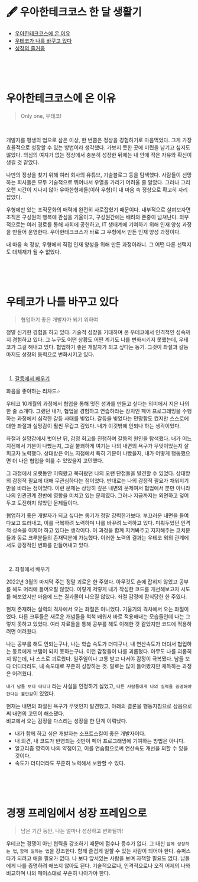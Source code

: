 # 🖋 우아한테크코스 한 달 생활기

- [우아한테크코스에 온 이유](#우아한테크코스에-온-이유)
- [우테코가 나를 바꾸고 있다](#우테코가-나를-바꾸고-있다)
- [성장의 즐거움](#성장의-즐거움)

<br><br><br>

# 우아한테크코스에 온 이유

> Only one, 우테코!

<br>

개발자를 평생의 업으로 삼은 이상, 한 번쯤은 정상을 경험하기로 마음먹었다.
그게 가장 효율적으로 성장할 수 있는 방법이라 생각했다.
가보지 못한 곳에 미련을 남기고 싶지도 않았다.
의심의 여지가 없는 정상에서 충분히 성장한 뒤에는 내 안에 작은 자유와 확신이 생길 것 같았다.

나만의 정상을 찾기 위해 여러 회사의 유튜브, 기술블로그 등을 탐색했다.
사람들이 선망하는 회사들은 모두 기술적으로 뛰어나서 우열을 가리기 어려울 줄 알았다.
그러나 그리 오랜 시간이 지나지 않아 우아한형제들(이하 우형)이 내 마음 속 정상으로 확고히 자리잡았다.

우형에만 있는 조직문화의 매력에 완전히 사로잡혔기 때문이다.
내부적으로 살펴보자면 조직은 구성원의 행복에 관심을 기울이고, 구성원간에는 배려와 존중이 넘쳐난다.
외부적으로는 여러 경로를 통해 사회에 공헌하고, IT 생태계에 기여하기 위해 인재 양성 과정을 만들어 운영한다.
우아한테크코스가 바로 그 우형에서 만든 인재 양성 과정이다.

내 마음 속 정상, 우형에서 직접 인재 양성을 위해 만든 과정이라니.
그 어떤 다른 선택지도 대체재가 될 수 없었다.

<br><br><br>

# 우테코가 나를 바꾸고 있다

> 협업하기 좋은 개발자가 되기 위하여

정말 신기한 경험을 하고 있다.
기술적 성장을 기대하며 온 우테코에서 인격적인 성숙까지 경험하고 있다.
그 누구도 어떤 상황도 어떤 계기도 나를 변화시키지 못했는데, 우테코가 그걸 해내고 있다.
협업하기 좋은 개발자가 되고 싶다는 동기. 그것이 좌절과 갈등마저도 성장의 동력으로 변화시키고 있다.

<br>

1) [갈등에서 배우기](https://prolog.techcourse.co.kr/studylogs/2097)

화음을 좋아하는 리차드🎶

우테코 10개월의 과정에서 협업을 통해 멋진 성과를 만들고 싶다는 의미에서 지은 나의 한 줄 소개다.
그랬던 내가, 협업을 경험하고 연습하라는 장치인 페어 프로그래밍을 수행하는 과정에서 심각한 갈등 사태를 빚었다.
갈등을 빚었다는 민망함도 컸지만 스스로에 대한 좌절과 실망감이 훨씬 무겁고 깊었다. 
내가 이것밖에 안되나 하는 생각이었다.

좌절과 실망감에서 벗어난 뒤, 감정 회고를 진행하며 갈등의 원인을 탐색했다.
내가 어느 지점에서 기분이 나빴는지, 그걸 불쾌하게 여기는 나의 내면의 욕구가 무엇이었는지 살피고자 노력했다.
상대방은 어느 지점에서 특히 기분이 나빴을지, 내가 어떻게 행동했으면 더 나은 협업을 이룰 수 있었을지 고민했다.

그 과정에서 오랫동안 미뤄왔고 묵혀왔던 나의 오랜 단점들을 발견할 수 있었다.
상대방의 감정적 필요에 대해 무관심하다는 점이었다.
반대로는 나의 감정적 필요가 채워지기만을 바라는 점이었다.
이런 문제는 상당히 깊은 내면의 문제여서 협업에서 뿐만 아니라 나의 인관관계 전반에 영향을 미치고 있는 문제였다.
그러나 지금까지는 외면하고 덮어두고 도전하지 않았던 문제들이다.

협업하기 좋은 개발자가 되고 싶다는 동기가 정말 강력한가보다.
부끄러운 내면을 들여다보고 드러내고, 이를 극복하려 노력하며 나를 바꾸려 노력하고 있다.
미뤄두었던 인격적 성숙을 이제야 하고 있다는 생각이다.
이 과정을 함께 지켜봐주고 지지해주는 코치분들과 동료 크루분들의 존재덕분에 가능했다.
이러한 노력의 결과는 우테코 외의 관계에서도 긍정적인 변화를 만들어내고 있다.

<br>

2) 좌절에서 배우기

2022년 3월의 마지막 주는 정말 괴로운 한 주였다.
아무것도 손에 잡히지 않았고 공부를 해도 머리에 들어오질 않았다.
이렇게 저렇게 내가 작성한 코드를 개선해보고자 시도를 해보았지만 마음에 드는 결과물이 나오질 않았다.
좌절 감정에 잠식당한 한 주였다.

현재 존재하는 실력의 격차에서 오는 좌절은 아니었다.
기울기의 격차에서 오는 좌절이었다.
다른 크루들은 새로운 개념들을 척척 배워서 바로 적용해내는 모습들인데 나는 그렇지 못하고 있었다.
여러 자료들을 통해 공부를 해도 이해한 것 같았지만 코드에 적용하려면 어려웠다.

나는 공부를 해도 안되는구나, 나는 학습 속도가 더디구나, 내 연산속도가 더뎌서 협업하는 동료에게 보탬이 되지 못하는구나.
이런 감정들이 나를 괴롭혔다.
아무도 나를 괴롭히지 않는데, 나 스스로 괴로웠다.
일주일이나 고통 받고 나서야 감정이 극복됐다.
남들 보다 더디더라도, 내 속도대로 꾸준히 성장하는 것.
말로는 많이 들어봤지만 체득하는 과정은 어려웠다.

`내가 남들 보다 더디다` 라는 사실을 인정하기 싫었고, `다른 사람들에게 나의 실력을 증명해야 한다는 불안감`이 있었다.

현재는 내면의 좌절된 욕구가 무엇인지 발견했고, 아래의 결론을 행동지침으로 삼음으로써 내면의 고민이 해소됐다.<br>
비교에서 오는 감정을 다스리는 성장을 한 단계 이뤄냈다.

- 내가 함께 하고 싶은 개발자는 소프트스킬이 좋은 개발자이다.
- 내 의견, 내 코드가 반영되는 것만이 페어 프로그래밍에 기여하는 방법은 아니다.
- 알고리즘 영역이 나의 약점이고, 이를 연습함으로써 연산속도 개선을 꾀할 수 있을 것이다.
- 속도가 더디더라도 꾸준히 노력해서 보완할 수 있다.

<br><br><br>

# 경쟁 프레임에서 성장 프레임으로

> 남은 기간 동안, 나는 얼마나 성장하고 변화될까!

우테코는 경쟁이 아닌 협력을 강조하기 때문에 점수나 등수가 없다. 
그 대신 `함께 성장하는 법`, `함께 일하는 법`을 강조한다. 
함께 즐겁게 일할 수 있는 사람이 되어야 한다. 
슈퍼스타가 되려고 애쓸 필요가 없다.
나 보다 앞서있는 사람을 보며 자책할 필요도 없다. 
남들에게 나를 증명하려 애쓰지 않아도 된다.
기술적으로나, 인격적으로나 오직 어제의 나와 비교하며 나의 페이스대로 꾸준히 나아가야 한다. 



